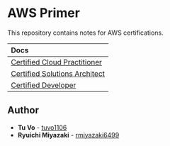 # AWS Primer

This repository contains notes for AWS certifications.

|                                Docs                                 |
| :----------------------------------------------------------------- |
|  [Certified Cloud Practitioner](./certified_cloud_practitioner.md)  |
| [Certified Solutions Architect](./certified_solutions_architect.md) |
|           [Certified Developer](./certified_developer.md)           |

## Author

- **Tu Vo** - [tuvo1106](https://github.com/tuvo1106)
- **Ryuichi Miyazaki** - [rmiyazaki6499](https://github.com/rmiyazaki6499)
